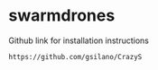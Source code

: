 # swarmdrones


Github link for installation instructions
```
https://github.com/gsilano/CrazyS
```
